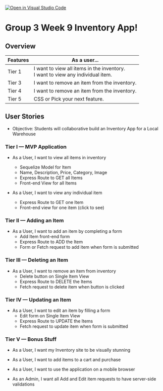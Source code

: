 [![Open in Visual Studio Code](https://classroom.github.com/assets/open-in-vscode-c66648af7eb3fe8bc4f294546bfd86ef473780cde1dea487d3c4ff354943c9ae.svg)](https://classroom.github.com/online_ide?assignment_repo_id=8311855&assignment_repo_type=AssignmentRepo)
# Group 3 Week 9 Inventory App!

## Overview

| Features 	| As a user...                                                                      	|
|----------	|-----------------------------------------------------------------------------------	|
| Tier 1   	| I want to view all items in the inventory.<br>I want to view any individual item. 	|
| Tier 3   	| I want to remove an item from the inventory.                                      	|
| Tier 4   	| I want to remove an item from the inventory.                                      	|
| Tier 5   	| CSS or Pick your next feature.                                                    	|



## User Stories

* Objective: Students will collaborative build an Inventory App for a Local Warehouse

### Tier I — MVP Application

* As a User, I want to view all items in inventory
	* Sequelize Model for Item
	* Name, Description, Price, Category, Image
	* Express Route to GET all Items
	* Front-end View for all Items

* As a User, I want to view any individual item 
	* Express Route to GET one Item
	* Front-end view for one item (click to see)


### Tier II — Adding an Item

* As a User, I want to add an item by completing a form
	* Add Item front-end form
	* Express Route to ADD the Item
	* Form or Fetch request to add item when form is submitted

### Tier III — Deleting an Item

* As a User, I want to  remove an item from inventory
	* Delete button on Single Item View
	* Express Route to DELETE the Items
	* Fetch request to delete item when button is clicked

 
### Tier IV — Updating an Item

* As a User, I want to edit an item by filling a form
	* Edit form on Single Item View
	* Express Route to UPDATE the Items
	* Fetch request to update item when form is submitted

### Tier V — Bonus Stuff

* As a User, I want my Inventory site to be visually stunning

* As a User, I want to add items to a cart and purchase

* As a User, I want to use the application on a mobile browser

* As an Admin, I want all Add and Edit item requests to have server-side validations